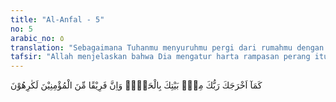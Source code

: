 ```yaml
---
title: "Al-Anfal - 5"
no: 5
arabic_no: ٥
translation: "Sebagaimana Tuhanmu menyuruhmu pergi dari rumahmu dengan kebenaran, meskipun sesungguhnya sebagian dari orang-orang yang beriman itu tidak menyukainya,"
tafsir: "Allah menjelaskan bahwa Dia mengatur harta rampasan perang itu secara adil, sebagaimana juga Allah memerintahkan kepada mereka pergi bertempur untuk membela agama Allah secara adil pula. Kemudian timbullah perselisihan pendapat mengenai harta rampasan perang sama halnya dengan perselisihan pendapat sewaktu mereka pergi untuk menghadapi kafilah yang dipimpin Abu Sufyan atau pasukan kafir Quraisy yang datang dari Mekah untuk membela kafilah Abu Sufyan itu.\n\nApabila ada sebagian orang yang tidak menyukai ketetapan Allah mengenai pembagian harta rampasan perang, maka hal itu adalah tanda bahwa iman mereka belum sempurna, sebagaimana juga halnya yang demikian itu terjadi pada saat menjelang Perang Badar. Mereka tidak mengikuti perintah Allah dan Rasul-Nya enggan meninggalkan rumah untuk bertempur ke medan perang. Karena mereka masih belum menjadi orang mukmin yang sempurna imannya.\n\nDi akhir ayat Allah menjelaskan bahwa sebagian dari orang mukmin ada yang tidak senang akan keputusan Nabi Muhammad untuk menyerang musuh ke luar kota. Hal ini disebabkan karena persiapan perang mereka belum lengkap. Namun anggapan serupa ini tidak benar, karena betapapun juga kesulitan yang akan mereka hadapi, semestinya mereka tidak boleh mengelak lagi, karena hal itu telah menjadi keputusan yang harus ditaati.\n\nPerselisihan yang terjadi di antara mereka disebutkan dalam riwayat di bawah ini:\n\n\"Setelah Rasulullah mendengar berita bahwa Abu Sufyan bin Harb membawa rombongan unta dari Syam, Nabi menggerakkan kaum Muslimin untuk menghadangnya. Nabi bersabda, \"Kafilah ini membawa harta benda (barang dagangan) maka pergilah kamu untuk menghadapinya boleh jadi Allah menjadikan harta benda itu sebagai rampasan perang bagi kamu.\" Maka bergeraklah para sahabat. Di antara kaum Muslimin itu ada yang tidak merasa keberatan, dan ada pula yang merasa keberatan, hal ini karena mereka tidak yakin bahwa Rasulullah saw akan menghadapi peperangan, sedang Abu sufyan ketika mendekati Hijaz telah mengerahkan beberapa orang yang mematai-matai, untuk memperoleh keterangan dengan jalan menanyakan kepada orang-orang yang berkendaraan yang ditemuinya, sehingga ia memperoleh berita dari mereka bahwa Muhammad telah mengerahkan para sahabatnya untuk menghadang kafilahnya. Maka Abu Sufyan mengupah amdham bin Amr al-Giffari untuk pergi ke Mekah dan menyuruhnya agar menemui orang-orang Quraisy agar mereka mengirim orang-orang yang akan melindungi harta mereka dan agar disampaikan berita bahwa Muhammad telah menghadang harta benda itu. Maka pergilah amdham bin Amr dengan segera ke Mekah, dan rasul pun pergi bersama para sahabatnya sehingga sampai ke lembah, yang disebut Â¨afran. Setelah beliau sampai di wadi itu, sampailah berita keberangkatan orang-orang Quraisy kepada beliau untuk melindungi kafilah mereka. Karena itu Rasulullah bermusyawarah dengan para sahabatnya. Lalu Abu Bakar bangkit dan berkata mengemukakan tanggapan yang baik pula. Sesudah itu Miqdad bin Amir bangkit dan berkata, \"Ya Rasulullah! Laksanakanlah apa yang telah diperintahkan Allah, kami selalu menyertaimu. Demi Allah, kami tidak akan berkata kepadamu seperti apa yang telah dikatakan Bani Israil kepada Musa pergilah kamu bersama Tuhanmu dan berperanglah kamu berdua, sesungguhnya kami hanyalah duduk menanti di sini saja, tetapi pergilah engkau bersama-sama Tuhanmu, maka sungguh kami akan menyertaimu demi Tuhan yang mengutusmu dengan benar. Andaikata kamu pergi membawa kami ke Barkil Gimad (sebuah kota di Habasyah) niscaya kami tetap bersamamu menuju kota itu, sehingga engkau sampai ke sana.\" Kemudian Rasulullah saw mengucapkan perkataan yang baik dan berdoa untuknya dengan doa yang baik pula. Sesudah itu Rasullah saw bersabda, \"Wahai manusia, berilah pertimbangan kepadaku. Perkataan itu ditujukan kepada orang-orang Anshar. Hal ini karena mereka telah membaiat Nabi di Aqabah. Mereka berkata, \"Hai Rasulullah! Sebenarnya kami telah melindungi engkau sebagaimana kami melindungi anak-anak kami dan isteri-isteri kami.\" Rasulullah saw sebenarnya khawatir bahwa orang-orang Anshar tidak merasa perlu membantunya, terkecuali apabila musuh menyerang ke dalam kota, dan mereka tidak merasa berkewajiban membela Nabi apabila Nabi menyerang. Maka setelah Rasulullah saw mengatakan demikian, Saad bin Muadh berkata, \"Demi Allah! Rupanya yang engkau maksud ialah kami (para Anshar).\" Nabi menjawab, \"Ya\". Kemudian Saad berkata, \"Sebenarnya kami telah beriman kepadamu dan telah membenarkan agamamu, serta menyaksikan bahwa apa yang engkau bawa itu telah memberikan perjanjian untuk dipatuhi, maka laksanakanlah apa yang telah diperintahkan Allah. Maka demi Tuhan yang mengutusmu dengan benar, andaikata engkau mengajak kami menyeberang lautan, tentulah kami akan menyeberanginya, tidak ada seorangpun di antara kami yang berkeberatan dan tidak pula yang mengingkari, apabila engkau mengajak kami menghadap musuh esok pagi. Sebenarnya kami ini adalah orang-orang yang tabah dalam peperangan serta ikhlas menghadapi musuh. \n\nSemoga Allah menampakkan kepadamu apa yang menyenangkan hatimu.\" Maka pergilah bersama kami di bawah lindungan Allah. Rasulullah merasa gembira dengan pendapat Saad dan ketangkasannya menghadapi perang. Kemudian Rasulullah saw bersabda, \"Pergilah kamu di bawah lindungan Allah dan bergembiralah bahwa Allah telah menjanjikan kemenangan di antara dua barisan musuh. Demi Allah seolah-olah kami melihat musuh dalam keadaan tersungkur.\" (Riwayat Ibnu Ishak dari Ibnu Abbas)"
---
```

كَمَآ اَخْرَجَكَ رَبُّكَ مِنْۢ بَيْتِكَ بِالْحَقِّۖ وَاِنَّ فَرِيْقًا مِّنَ الْمُؤْمِنِيْنَ لَكٰرِهُوْنَ
